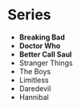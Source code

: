 # Series

- **Breaking Bad**
- **Doctor Who**
- **Better Call Saul**
- Stranger Things
- The Boys
- Limitless
- Daredevil
- Hannibal
